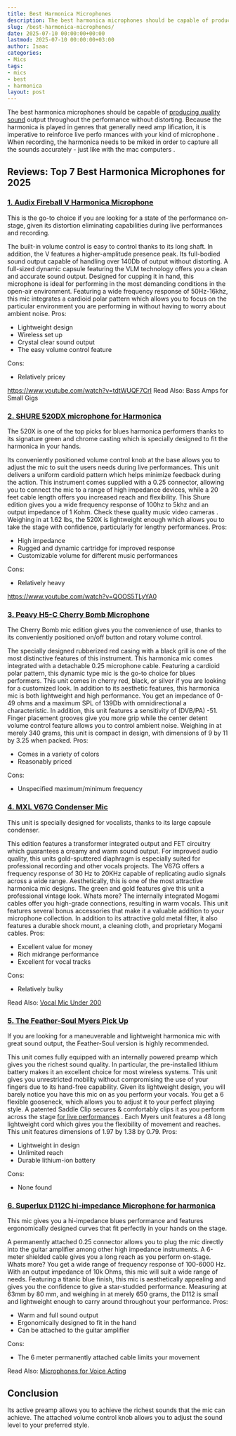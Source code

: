 ```yaml
---
title: Best Harmonica Microphones
description: The best harmonica microphones should be capable of producing quality sound output throughout the performance without distorting. Because the harmonica is...
slug: /best-harmonica-microphones/
date: 2025-07-10 00:00:00+00:00
lastmod: 2025-07-10 00:00:00+03:00
author: Isaac
categories:
- Mics
tags:
- mics
- best
- harmonica
layout: post
---
```

The best harmonica microphones should be capable of
[producing quality sound](https://blogs.uoregon.edu/uocinetech/recording-and-exporting-standards/audio-recording-standards/)
output throughout the performance without distorting.
Because the harmonica is played in genres that generally need amp
lification, it is imperative to reinforce live perfo
rmances with your
kind of microphone
.
When recording, the harmonica needs to be miked in order to capture all the sounds accurately - just like with the
mac computers
.
## Reviews: Top 7 Best Harmonica Microphones for 2025
### [1. Audix Fireball V Harmonica Microphone](https://www.amazon.com/dp/B000H2DAXA/?tag=p-policy-20)
This is the go-to choice if you are looking for a state of the performance on-stage, given its distortion eliminating capabilities during live performances and recording.

The built-in volume control is easy to control thanks to its long shaft. In addition, the V features a higher-amplitude presence peak.
Its full-bodied sound output capable of handling over 140Db of output without distorting. A full-sized dynamic capsule featuring the VLM technology offers you a clean and accurate sound output.
Designed for cupping it in hand, this microphone is ideal for performing in the most demanding conditions in the open-air environment.
Featuring a wide frequency response of 50Hz-16khz, this mic integrates a cardioid polar pattern which allows you to focus on the particular environment you are performing in without having to worry about ambient noise.
Pros:
- Lightweight design
- Wireless set up
- Crystal clear sound output
- The easy volume control feature

Cons:
- Relatively pricey

https://www.youtube.com/watch?v=tdtWUQF7CrI
Read Also:
Bass Amps for Small Gigs
### [2. SHURE 520DX microphone for Harmonica](https://www.amazon.com/dp/B0002CZYHK/?tag=p-policy-20)
The 520X is one of the top picks for blues harmonica performers thanks to its signature green and chrome casting which is specially designed to fit the harmonica in your hands.

Its conveniently positioned volume control knob at the base allows you to adjust the mic to suit the users needs during live performances.
This unit delivers a uniform cardioid pattern which helps minimize feedback during the action. This instrument comes supplied with a 0.25 connector, allowing you to connect the mic to a range of high impedance devices, while a 20 feet cable length offers you increased reach and flexibility.
This Shure edition gives you a wide frequency response of 100hz to 5khz and an output impedance of 1 Kohm. Check these
quality music video cameras
.
Weighing in at 1.62 lbs, the 520X is lightweight enough which allows you to take the stage with confidence, particularly for lengthy performances.
Pros:
- High impedance
- Rugged and dynamic cartridge for improved response
- Customizable volume for different music performances

Cons:
- Relatively heavy

https://www.youtube.com/watch?v=QOOS5TLyYA0
### [3. Peavy H5-C Cherry Bomb Microphone](https://www.amazon.com/dp/B003OURTAW/?tag=p-policy-20)
The Cherry Bomb mic edition gives you the convenience of use, thanks to its conveniently positioned on/off button and rotary volume control.


The specially designed rubberized red casing with a black grill is one of the most distinctive features of this instrument. This harmonica mic comes integrated with a detachable 0.25 microphone cable.
Featuring a cardioid polar pattern, this
dynamic type mic
is the go-to choice for blues performers. This unit comes in cherry red, black, or silver if you are looking for a customized look.
In addition to its aesthetic features, this harmonica mic is both lightweight and high performance. You get an impedance of 0-49 ohms and a maximum SPL of 139Db with omnidirectional a characteristic.
In addition, this unit features a sensitivity of (DVB/PA) -51. Finger placement grooves give you more grip while the center detent volume control feature allows you to control ambient noise.
Weighing in at merely 340 grams, this unit is compact in design, with dimensions of 9 by 11 by 3.25 when packed.
Pros:
- Comes in a variety of colors
- Reasonably priced

Cons:
- Unspecified maximum/minimum frequency

### [4. MXL V67G Condenser Mic](https://www.amazon.com/dp/B000JRPYGE/?tag=p-policy-20)
This unit is specially designed for vocalists, thanks to its large capsule condenser.

This edition features a transformer integrated output and FET circuitry which guarantees a creamy and warm sound output.
For improved audio quality, this units gold-sputtered diaphragm is especially suited for
professional recording
and other vocals projects.
The V67G offers a frequency response of 30 Hz to 20KHz capable of replicating audio signals across a wide range. Aesthetically, this is one of the most attractive harmonica mic designs.
The green and gold features give this unit a professional vintage look. Whats more? The internally integrated Mogami cables offer you high-grade connections, resulting in warm vocals.
This unit features several bonus accessories that make it a valuable addition to your microphone collection.
In addition to its attractive gold metal filter, it also features a durable shock mount, a cleaning cloth, and proprietary Mogami cables.
Pros:
- Excellent value for money
- Rich midrange performance
- Excellent for vocal tracks

Cons:
- Relatively bulky

Read Also:
[Vocal Mic Under 200](https://pestpolicy.com/best-vocal-mic-under-200/)
### [5. The Feather-Soul Myers Pick Up](https://www.amazon.com/dp/B00X6AAQO6/?tag=p-policy-20)
If you are looking for a maneuverable and lightweight harmonica mic with great sound output, the Feather-Soul version is highly recommended.

This unit comes fully equipped with an internally powered preamp which gives you the richest sound quality. In particular, the pre-installed lithium battery makes it an excellent choice for most wireless systems.
This unit gives you unrestricted mobility without compromising the use of your fingers due to its hand-free capability. Given its lightweight design, you will barely notice you have this mic on as you perform your vocals.
You get a 6 flexible gooseneck, which allows you to adjust it to your perfect playing style. A patented Saddle Clip secures & comfortably clips it as you perform across the stage
[for live performances](https://pestpolicy.com/best-microphone-for-vocals-live-performance/)
.
Each Myers unit features a 48 long lightweight cord which gives you the flexibility of movement and reaches. This unit features dimensions of 1.97 by 1.38 by 0.79.
Pros:
- Lightweight in design
- Unlimited reach
- Durable lithium-ion battery

Cons:
- None found

### [6. Superlux D112C hi-impedance Microphone for harmonica](https://www.amazon.com/dp/B000SAGSRQ/?tag=p-policy-20)
This mic gives you a hi-impedance blues performance and features ergonomically designed curves that fit perfectly in your hands on the stage.

A permanently attached 0.25 connector allows you to plug the mic directly into the guitar amplifier among other high impedance instruments.
A 6-meter shielded cable gives you a long reach as you perform on-stage. Whats more? You get a wide range of frequency response of 100-6000 Hz.
With an output impedance of 10k Ohms, this mic will suit a wide range of needs. Featuring a titanic blue finish, this mic is aesthetically appealing and gives you the confidence to give a star-studded performance.
Measuring at 63mm by 80 mm, and weighing in at merely 650 grams, the D112 is small and lightweight enough to carry around throughout your performance.
Pros:
- Warm and full sound output
- Ergonomically designed to fit in the hand
- Can be attached to the guitar amplifier

Cons:
- The 6 meter permanently attached cable limits your movement

Read Also:
[Microphones for Voice Acting](https://pestpolicy.com/best-microphones-for-voice-acting/)
## Conclusion
Its active preamp allows you to achieve the richest sounds that the mic can achieve. The attached volume control knob allows you to adjust the sound level to your preferred style.